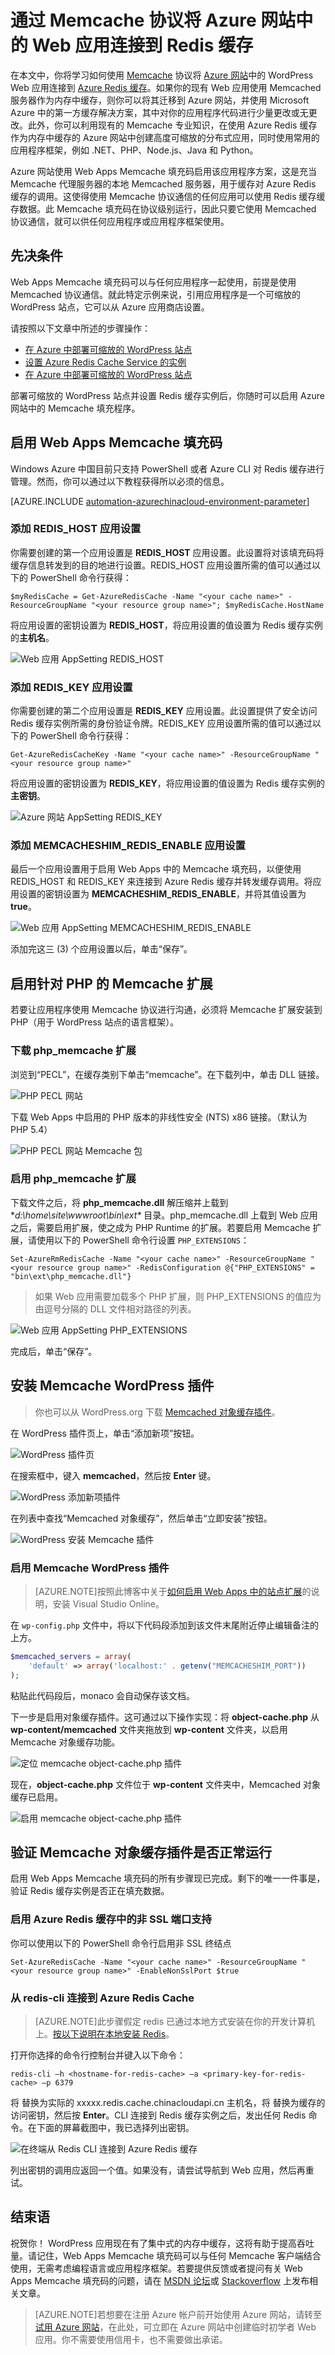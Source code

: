 <properties
   pageTitle="通过 Memcache 协议将 Azure 网站中的 Web 应用连接到 Redis 缓存"
   description="使用 Memcache 协议将 Azure App Service 中的 Web 应用连接到 Redis 缓存"
   services="app-service\web"
   documentationCenter="php"
   authors="SyntaxC4"
   manager="wpickett"
   editor="riande"/>

<tags
   ms.service="app-service-web"
   ms.date="06/30/2015"
   wacn.date=""/>

# 通过 Memcache 协议将 Azure 网站中的 Web 应用连接到 Redis 缓存

在本文中，你将学习如何使用 [Memcache][13] 协议将 [Azure 网站](/documentation/services/web-sites/)中的 WordPress Web 应用连接到 [Azure Redis 缓存][12]。如果你的现有 Web 应用使用 Memcached 服务器作为内存中缓存，则你可以将其迁移到 Azure 网站，并使用 Microsoft Azure 中的第一方缓存解决方案，其中对你的应用程序代码进行少量更改或无更改。此外，你可以利用现有的 Memcache 专业知识，在使用 Azure Redis 缓存作为内存中缓存的 Azure 网站中创建高度可缩放的分布式应用，同时使用常用的应用程序框架，例如 .NET、PHP、Node.js、Java 和 Python。

Azure 网站使用 Web Apps Memcache 填充码启用该应用程序方案，这是充当 Memcache 代理服务器的本地 Memcached 服务器，用于缓存对 Azure Redis 缓存的调用。这使得使用 Memcache 协议通信的任何应用可以使用 Redis 缓存缓存数据。此 Memcache 填充码在协议级别运行，因此只要它使用 Memcached 协议通信，就可以供任何应用程序或应用程序框架使用。

## 先决条件

Web Apps Memcache 填充码可以与任何应用程序一起使用，前提是使用 Memcached 协议通信。就此特定示例来说，引用应用程序是一个可缩放的 WordPress 站点，它可以从 Azure 应用商店设置。

请按照以下文章中所述的步骤操作：

* [在 Azure 中部署可缩放的 WordPress 站点][0]
* [设置 Azure Redis Cache Service 的实例][1]
* [在 Azure 中部署可缩放的 WordPress 站点][0]

部署可缩放的 WordPress 站点并设置 Redis 缓存实例后，你随时可以启用 Azure 网站中的 Memcache 填充程序。

## 启用 Web Apps Memcache 填充码

Windows Azure 中国目前只支持 PowerShell 或者 Azure CLI 对 Redis 缓存进行管理。然而，你可以通过以下教程获得所以必须的信息。

[AZURE.INCLUDE [automation-azurechinacloud-environment-parameter](../includes/automation-azurechinacloud-environment-parameter.md)]

### 添加 REDIS\_HOST 应用设置

你需要创建的第一个应用设置是 **REDIS\_HOST** 应用设置。此设置将对该填充码将缓存信息转发到的目的地进行设置。REDIS\_HOST 应用设置所需的值可以通过以下的 PowerShell 命令行获得：

	$myRedisCache = Get-AzureRedisCache -Name "<your cache name>" -ResourceGroupName "<your resource group name>"; $myRedisCache.HostName

将应用设置的密钥设置为 **REDIS\_HOST**，将应用设置的值设置为 Redis 缓存实例的**主机名**。

![Web 应用 AppSetting REDIS\_HOST](./media/web-sites-connect-to-redis-using-memcache-protocol/3-azure-website-appsettings-redis-host.png)

### 添加 REDIS\_KEY 应用设置

你需要创建的第二个应用设置是 **REDIS\_KEY** 应用设置。此设置提供了安全访问 Redis 缓存实例所需的身份验证令牌。REDIS\_KEY 应用设置所需的值可以通过以下的 PowerShell 命令行获得：

	Get-AzureRedisCacheKey -Name "<your cache name>" -ResourceGroupName "<your resource group name>"

将应用设置的密钥设置为 **REDIS\_KEY**，将应用设置的值设置为 Redis 缓存实例的**主密钥**。

![Azure 网站 AppSetting REDIS\_KEY](./media/web-sites-connect-to-redis-using-memcache-protocol/5-azure-website-appsettings-redis-primarykey.png)

### 添加 MEMCACHESHIM\_REDIS\_ENABLE 应用设置

最后一个应用设置用于启用 Web Apps 中的 Memcache 填充码，以便使用 REDIS\_HOST 和 REDIS\_KEY 来连接到 Azure Redis 缓存并转发缓存调用。将应用设置的密钥设置为 **MEMCACHESHIM\_REDIS\_ENABLE**，并将其值设置为 **true**。

![Web 应用 AppSetting MEMCACHESHIM\_REDIS\_ENABLE](./media/web-sites-connect-to-redis-using-memcache-protocol/6-azure-website-appsettings-enable-shim.png)

添加完这三 (3) 个应用设置以后，单击“保存”。

## 启用针对 PHP 的 Memcache 扩展

若要让应用程序使用 Memcache 协议进行沟通，必须将 Memcache 扩展安装到 PHP（用于 WordPress 站点的语言框架）。

### 下载 php\_memcache 扩展

浏览到“PECL”，在缓存类别下单击“memcache”。[][6][][7]在下载列中，单击 DLL 链接。

![PHP PECL 网站](./media/web-sites-connect-to-redis-using-memcache-protocol/7-php-pecl-website.png)

下载 Web Apps 中启用的 PHP 版本的非线性安全 (NTS) x86 链接。（默认为 PHP 5.4）

![PHP PECL 网站 Memcache 包](./media/web-sites-connect-to-redis-using-memcache-protocol/8-php-pecl-memcache-package.png)

### 启用 php\_memcache 扩展

下载文件之后，将 **php\_memcache.dll** 解压缩并上载到 **d:\\home\\site\\wwwroot\\bin\\ext\** 目录。php\_memcache.dll 上载到 Web 应用之后，需要启用扩展，使之成为 PHP Runtime 的扩展。若要启用 Memcache 扩展，请使用以下的 PowerShell 命令行设置 `PHP_EXTENSIONS`：

	Set-AzureRmRedisCache -Name "<your cache name>" -ResourceGroupName "<your resource group name>" -RedisConfiguration @{"PHP_EXTENSIONS" = "bin\ext\php_memcache.dll"}


> 如果 Web 应用需要加载多个 PHP 扩展，则 PHP\_EXTENSIONS 的值应为由逗号分隔的 DLL 文件相对路径的列表。

![Web 应用 AppSetting PHP\_EXTENSIONS](./media/web-sites-connect-to-redis-using-memcache-protocol/9-azure-website-appsettings-php-extensions.png)

完成后，单击“保存”。

## 安装 Memcache WordPress 插件

> 你也可以从 WordPress.org 下载 [Memcached 对象缓存插件](https://wordpress.org/plugins/memcached/)。

在 WordPress 插件页上，单击“添加新项”按钮。

![WordPress 插件页](./media/web-sites-connect-to-redis-using-memcache-protocol/10-wordpress-plugin.png)

在搜索框中，键入 **memcached**，然后按 **Enter** 键。

![WordPress 添加新项插件](./media/web-sites-connect-to-redis-using-memcache-protocol/11-wordpress-add-new-plugin.png)

在列表中查找“Memcached 对象缓存”，然后单击“立即安装”按钮。

![WordPress 安装 Memcache 插件](./media/web-sites-connect-to-redis-using-memcache-protocol/12-wordpress-install-memcache-plugin.png)

### 启用 Memcache WordPress 插件

>[AZURE.NOTE]按照此博客中关于[如何启用 Web Apps 中的站点扩展][8]的说明，安装 Visual Studio Online。

在 `wp-config.php` 文件中，将以下代码段添加到该文件末尾附近停止编辑备注的上方。

```php
$memcached_servers = array(
	'default' => array('localhost:' . getenv("MEMCACHESHIM_PORT"))
);
```

粘贴此代码段后，monaco 会自动保存该文档。

下一步是启用对象缓存插件。这可通过以下操作实现：将 **object-cache.php** 从 **wp-content/memcached** 文件夹拖放到 **wp-content** 文件夹，以启用 Memcache 对象缓存功能。

![定位 memcache object-cache.php 插件](./media/web-sites-connect-to-redis-using-memcache-protocol/13-locate-memcache-object-cache-plugin.png)

现在，**object-cache.php** 文件位于 **wp-content** 文件夹中，Memcached 对象缓存已启用。

![启用 memcache object-cache.php 插件](./media/web-sites-connect-to-redis-using-memcache-protocol/14-enable-memcache-object-cache-plugin.png)

## 验证 Memcache 对象缓存插件是否正常运行

启用 Web Apps Memcache 填充码的所有步骤现已完成。剩下的唯一一件事是，验证 Redis 缓存实例是否正在填充数据。

### 启用 Azure Redis 缓存中的非 SSL 端口支持

你可以使用以下的 PowerShell 命令行启用非 SSL 终结点

	Set-AzureRedisCache -Name "<your cache name>" -ResourceGroupName "<your resource group name>" -EnableNonSslPort $true

### 从 redis-cli 连接到 Azure Redis Cache

>[AZURE.NOTE]此步骤假定 redis 已通过本地方式安装在你的开发计算机上。[按以下说明在本地安装 Redis][9]。

打开你选择的命令行控制台并键入以下命令：

```shell
redis-cli –h <hostname-for-redis-cache> –a <primary-key-for-redis-cache> –p 6379
```

将 **<hostname-for-redis-cache>** 替换为实际的 xxxxx.redis.cache.chinacloudapi.cn 主机名，将 **<primary-key-for-redis-cache>** 替换为缓存的访问密钥，然后按 **Enter**。CLI 连接到 Redis 缓存实例之后，发出任何 Redis 命令。在下面的屏幕截图中，我已选择列出密钥。

![在终端从 Redis CLI 连接到 Azure Redis 缓存](./media/web-sites-connect-to-redis-using-memcache-protocol/19-redis-cli-terminal.png)

列出密钥的调用应返回一个值。如果没有，请尝试导航到 Web 应用，然后再重试。

## 结束语

祝贺你！ WordPress 应用现在有了集中式的内存中缓存，这将有助于提高吞吐量。请记住，Web Apps Memcache 填充码可以与任何 Memcache 客户端结合使用，无需考虑编程语言或应用程序框架。若要提供反馈或者提问有关 Web Apps Memcache 填充码的问题，请在 [MSDN 论坛][10]或 [Stackoverflow][11] 上发布相关文章。

>[AZURE.NOTE]若想要在注册 Azure 帐户前开始使用 Azure 网站，请转至[试用 Azure 网站](http://go.microsoft.com/fwlink/?LinkId=523751)，在此处，可立即在 Azure 网站中创建临时初学者 Web 应用。你不需要使用信用卡，也不需要做出承诺。

[0]: http://bit.ly/1F0m3tw
[1]: http://bit.ly/1t0KxBQ
[2]: https://manage.windowsazure.cn
[3]: https://manage.windowsazure.cn
[4]: /documentation/articles/powershell-install-configure
[5]: #
[6]: http://pecl.php.net
[7]: http://pecl.php.net/package/memcache
[8]: http://blog.syntaxc4.net/post/2015/02/05/how-to-enable-a-site-extension-in-azure-websites.aspx
[9]: http://redis.io/download#installation
[10]: https://social.msdn.microsoft.com/Forums/home?forum=windowsazurewebsitespreview
[11]: http://stackoverflow.com/questions/tagged/azure-web-sites
[12]: /documentation/services/cache
[13]: http://memcached.org
 

<!---HONumber=79-->